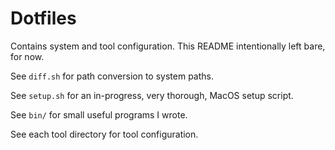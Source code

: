 # Dotfiles

Contains system and tool configuration. This README intentionally left bare,
for now.

See `diff.sh` for path conversion to system paths.

See `setup.sh` for an in-progress, very thorough, MacOS setup script.

See `bin/` for small useful programs I wrote.

See each tool directory for tool configuration.

[tern]: https://stackoverflow.com/questions/41371789/figuring-out-javascript-libraries-for-vim-autocompletion-with-ternjs-in-tern-pr/41377689#41377689
